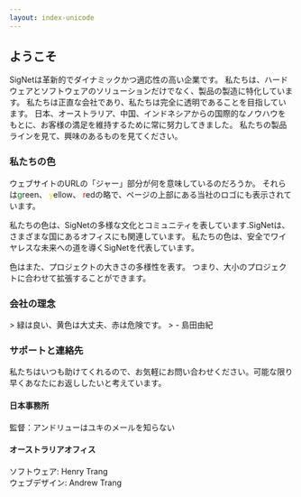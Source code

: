 ```yaml
---
layout: index-unicode
---
```


<h2>ようこそ</h2>
SigNetは革新的でダイナミックかつ適応性の高い企業です。 私たちは、ハードウェアとソフトウェアのソリューションだけでなく、製品の製造に特化しています。 私たちは正直な会社であり、私たちは完全に透明であることを目指しています。 日本、オーストラリア、中国、インドネシアからの国際的なノウハウをもとに、お客様の満足を維持するために常に努力してきました。 私たちの製品ラインを見て、興味のあるものを見てください。

<h3>私たちの色</h3>
ウェブサイトのURLの「ジャー」部分が何を意味しているのだろうか。 それらは<span style="color:green">g</span>reen、 <span style="color:#e5e500">y</span>ellow、 <span style="color:red">r</span>edの略で、ページの上部にある当社のロゴにも表示されています。

私たちの色は、SigNetの多様な文化とコミュニティを表しています.SigNetは、さまざまな国にあるオフィスにも関連しています。 私たちの色は、安全でワイヤレスな未来への道を導くSigNetを代表しています。

色はまた、プロジェクトの大きさの多様性を表す。 つまり、大小のプロジェクトに合わせて拡張することができます。

<h3>会社の理念</h3>
> 緑は良い、黄色は大丈夫、赤は危険です。
> - 島田由紀

<h3>サポートと連絡先</h3>
私たちはいつも助けてくれるので、お気軽にお問い合わせください。可能な限り早くあなたにお返ししたいと考えています。

<h4>日本事務所</h4>
監督：アンドリューはユキのメールを知らない

<h4>オーストラリアオフィス</h4>
ソフトウェア:   Henry Trang<br>
ウェブデザイン: Andrew Trang
